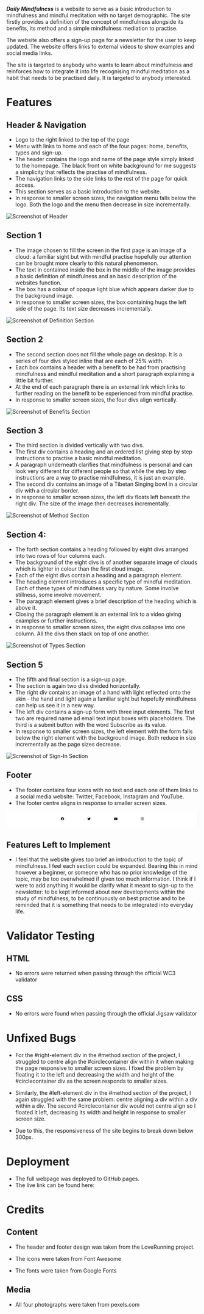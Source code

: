 ***Daily Mindfulness*** is a website to serve as a basic introduction to mindfulness and mindful meditation with no target demographic. The site firstly provides a definition of the concept of mindfulness alongside its benefits, its method and a simple mindfulness mediation to practise. 

The website also offers a sign-up page for a newsletter for the user to keep updated. The website offers links to external videos to show examples and social media links.

The site is targeted to anybody who wants to learn about mindfulness and reinforces how to integrate it into life recognising mindful meditation as a habit that needs to be practised daily. It is targeted to anybody interested. 

Features
========

Header & Navigation
-------------------

- Logo to the right linked to the top of the page
- Menu with links to home and each of the four pages: home, benefits, types and sign-up.
- The header contains the logo and name of the page style simply linked to the homepage. The black front on white background for me suggests a simplicity that reflects the practise of mindfulness. 
- The navigation links to the side links to the rest of the page for quick access. 
- This section serves as a basic introduction to the website. 
- In response to smaller screen sizes, the navigation menu falls below the logo. Both the logo and the menu then decrease in size incrementally.

![Screenshot of Header](../MilestoneProject1/assets/images/header.jpg)

Section 1
---------

  - The image chosen to fill the screen in the first page is an image of a cloud: a familiar sight but with mindful practise hopefully our attention can be brought more clearly to this natural phenomenon. 
  - The text in contained inside the box in the middle of the image provides a basic definition of mindfulness and an basic description of the websites function.
  - The box has a colour of opaque light blue which appears darker due to the background image.
  - In response to smaller screen sizes, the box containing hugs the left side of the page. Its text size decreases incrementally.

![Screenshot of Definition Section](../MilestoneProject1/assets/images/definitionsection.jpg)

Section 2
---------

- The second section does not fill the whole page on desktop. It is a series of four divs styled inline that are each of 25% width. 
- Each box contains a header with a benefit to be had from practising mindfulness and mindful meditation and a short paragraph explaining a little bit further. 
- At the end of each paragraph there is an external link which links to further reading on the benefit to be experienced from mindful practise. 
- In response to smaller screen sizes, the four divs align vertically.

![Screenshot of Benefits Section](../MilestoneProject1/assets/images/benefitssection.jpg)
    
Section 3
---------

- The third section is divided vertically with two divs. 
- The first div contains a heading and an ordered list giving step by step instructions to practise a basic mindful meditation. 
- A paragraph underneath clarifies that mindfulness is personal and can look very different for different people so that while the step by step instructions are a way to practise mindfulness, it is just an example. 
- The second div contains an image of a Tibetan Singing bowl in a circular div with a circular border. 
- In response to smaller screen sizes, the left div floats left beneath the right div. The size of the image then decreases incrementally.

![Screenshot of Method Section](../MilestoneProject1/assets/images/methodsection.jpg)

Section 4: 
---------

- The forth section contains a heading followed by eight divs arranged into two rows of four columns each. 
- The background of the eight divs is of another separate image of clouds which is lighter in colour than the first cloud image.
- Each of the eight divs contain a heading and a paragraph element. 
- The heading element introduces a specific type of mindful meditation. Each of these types of mindfulness vary by nature. Some involve stillness, some involve movement. 
- The paragraph element gives a brief description of the heading which is above it. 
- Closing the paragraph element is an external link  to a video giving examples or further instructions.
- In response to smaller screen sizes, the eight divs collapse into one column. All the divs then stack on top of one another.

![Screenshot of Types Section](../MilestoneProject1/assets/images/typessection.jpg)

Section 5
---------

- The fifth and final section is a sign-up page. 
- The section is again two divs divided horizontally.
- The right div contains an image of a hand with light reflected onto the skin - the hand and light again a familiar sight but hopefully mindfulness can help us see it in a new way.
- The left div contains a sign-up form with three input elements. The first two are required name ad  email text input boxes with placeholders. The third is a submit button with the word Subscribe as its value.
- In response to smaller screen sizes, the left element with the form falls below the right element with the background image. Both reduce in size incrementally as the page sizes decrease.

![Screenshot of Sign-In Section](../MilestoneProject1/assets/images/signinsection.jpg)

Footer
------

- The footer contains four icons with no text and each one of them links to a social media website: Twitter, Facebook, Instagram and YouTube. 
- The footer centre aligns in response to smaller screen sizes.

![Screenshot of Footer](..assets/../assets/images/footer.png)

Features Left to Implement 
--------------------------

- I feel that the website gives too brief an introduction to the topic of mindfulness. I feel each section could be expanded. Bearing this in mind however a beginner, or someone who has no prior knowledge of the topic, may be too overwhelmed if given too much information. I think if I were to add anything it would be clarify what it meant to sign-up to the newsletter: to be kept informed about new developments within the study of mindfulness, to be continuously on best practise and to be reminded that it is something that needs to be integrated into everyday life.

Validator Testing
========

HTML
----
- No errors were returned when passing through the official WC3 validator

CSS
----
- No errors were found when passing through the official Jigsaw validator

Unfixed Bugs
============

- For the #right-element div in the #method section of the project, I struggled to centre align the #circlecontainer div within it when making the page responsive to smaller screen sizes. I fixed the problem by floating it to the left and decreasing the width and height of the #circlecontainer div as the screen responds to smaller sizes. 

- Similarly, the #left-element div in the #method section of the project, I again struggled with the same problem: centre aligning a div within a div within a div. The second #circlecontainer div would not centre align so I floated it left, decreasing its width and height in response to smaller screen size. 

- Due to this, the responsiveness of the site begins to break down below 300px. 
  
Deployment 
==========

- The full webpage was deployed to GitHub pages. 
- The live link can be found here: 

Credits
=======

Content 
-------

- The header and footer design was taken from the LoveRunning project. 

- The icons were taken from Font Awesome 

- The fonts were taken from Google Fonts

Media 
------

- All four photographs were taken from pexels.com




